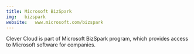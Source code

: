 ```yaml
---
title: Microsoft BizSpark
img:   bizspark
website:   www.microsoft.com/bizspark
---
```

Clever Cloud is part of Microsoft BizSpark program, which provides access to
Microsoft software for companies.
